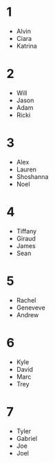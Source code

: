 # 1
- Alvin
- Ciara
- Katrina

# 2
- Will
- Jason
- Adam
- Ricki

# 3
- Alex
- Lauren
- Shoshanna
- Noel

# 4
- Tiffany
- Giraud
- James
- Sean

# 5
- Rachel
- Geneveve
- Andrew

# 6
- Kyle
- David
- Marc
- Trey

# 7
- Tyler
- Gabriel
- Joe
- Joel
